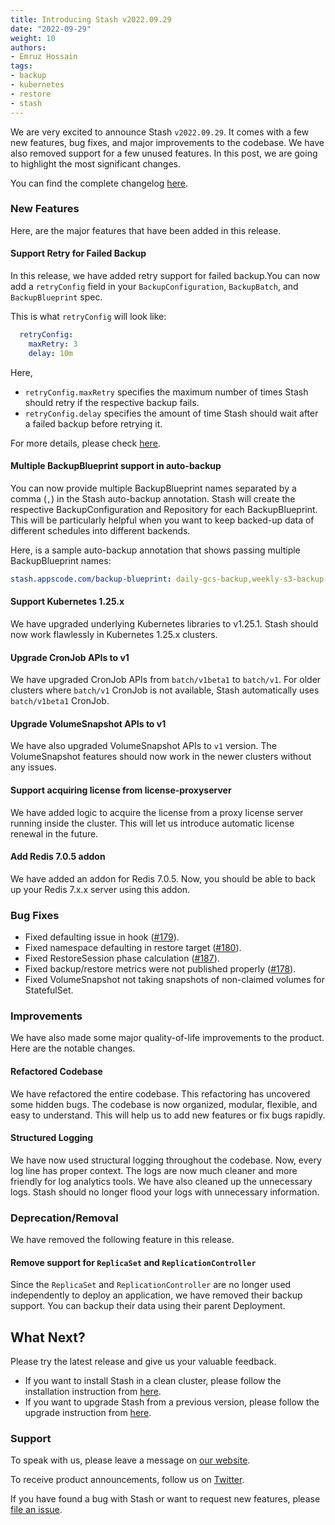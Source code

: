 ```yaml
---
title: Introducing Stash v2022.09.29
date: "2022-09-29"
weight: 10
authors:
- Emruz Hossain
tags:
- backup
- kubernetes
- restore
- stash
---
```


We are very excited to announce Stash `v2022.09.29`. It comes with a few new features, bug fixes, and major improvements to the codebase. We have also removed support for a few unused features. In this post, we are going to highlight the most significant changes.

You can find the complete changelog [here](https://github.com/stashed/CHANGELOG/blob/master/releases/v2022.09.29/README.md).

### New Features

Here, are the major features that have been added in this release.

#### Support Retry for Failed Backup

In this release, we have added retry support for failed backup.You can now add a `retryConfig` field in your `BackupConfiguration`, `BackupBatch`, and `BackupBlueprint` spec.

This is what `retryConfig` will look like:

```yaml
  retryConfig:
    maxRetry: 3
    delay: 10m
```

Here,

- `retryConfig.maxRetry` specifies the maximum number of times Stash should retry if the respective backup fails.
- `retryConfig.delay` specifies the amount of time Stash should wait after a failed backup before retrying it.

For more details, please check [here](https://stash.run/docs/latest/concepts/crds/backupconfiguration/#specretryconfig).

#### Multiple BackupBlueprint support in auto-backup

You can now provide multiple BackupBlueprint names separated by a comma (`,`) in the Stash auto-backup annotation. Stash will create the respective BackupConfiguration and Repository for each BackupBlueprint. This will be particularly helpful when you want to keep backed-up data of different schedules into different backends.

Here, is a sample auto-backup annotation that shows passing multiple BackupBlueprint names:

```yaml
stash.appscode.com/backup-blueprint: daily-gcs-backup,weekly-s3-backup
```

#### Support Kubernetes 1.25.x

We have upgraded underlying Kubernetes libraries to v1.25.1. Stash should now work flawlessly in Kubernetes 1.25.x clusters.

#### Upgrade CronJob APIs to v1

We have upgraded CronJob APIs from `batch/v1beta1` to `batch/v1`. For older clusters where `batch/v1` CronJob is not available, Stash automatically uses `batch/v1beta1` CronJob.

#### Upgrade VolumeSnapshot APIs to v1

We have also upgraded VolumeSnapshot APIs to `v1` version. The VolumeSnapshot features should now work in the newer clusters without any issues.

#### Support acquiring license from license-proxyserver

We have added logic to acquire the license from a proxy license server running inside the cluster. This will let us introduce automatic license renewal in the future.

#### Add Redis 7.0.5 addon

We have added an addon for Redis 7.0.5. Now, you should be able to back up your Redis 7.x.x server using this addon.

### Bug Fixes

- Fixed defaulting issue in hook ([#179](https://github.com/stashed/apimachinery/pull/179)).
- Fixed namespace defaulting in restore target ([#180](https://github.com/stashed/apimachinery/pull/180)).
- Fixed RestoreSession phase calculation ([#187](https://github.com/stashed/apimachinery/pull/187)).
- Fixed backup/restore metrics were not published properly ([#178](https://github.com/stashed/apimachinery/pull/178)).
- Fixed VolumeSnapshot not taking snapshots of non-claimed volumes for StatefulSet.

### Improvements

We have also made some major quality-of-life improvements to the product. Here are the notable changes.

#### Refactored Codebase

We have refactored the entire codebase. This refactoring has uncovered some hidden bugs. The codebase is now organized, modular, flexible, and easy to understand. This will help us to add new features or fix bugs rapidly.

#### Structured Logging

We have now used structural logging throughout the codebase. Now, every log line has proper context. The logs are now much cleaner and more friendly for log analytics tools. We have also cleaned up the unnecessary logs. Stash should no longer flood your logs with unnecessary information.

### Deprecation/Removal

We have removed the following feature in this release.

#### Remove support for `ReplicaSet` and `ReplicationController`

Since the `ReplicaSet` and `ReplicationController` are no longer used independently to deploy an application, we have removed their backup support. You can backup their data using their parent Deployment.

## What Next?

Please try the latest release and give us your valuable feedback.

- If you want to install Stash in a clean cluster, please follow the installation instruction from [here](https://stash.run/docs/v2022.09.29/setup/).
- If you want to upgrade Stash from a previous version, please follow the upgrade instruction from [here](https://stash.run/docs/v2022.09.29/setup/upgrade/).

### Support

To speak with us, please leave a message on [our website](https://appscode.com/contact/).

To receive product announcements, follow us on [Twitter](https://twitter.com/KubeStash).

If you have found a bug with Stash or want to request new features, please [file an issue](https://github.com/stashed/project/issues/new).
